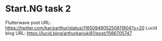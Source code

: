 # Start.NG task 2
Flutterwave post URL: https://twitter.com/karizarthur/status/1165094905250811904?s=20
Lucid blog URL: https://lucid.blog/arthurkariuki81/post/1566705747
